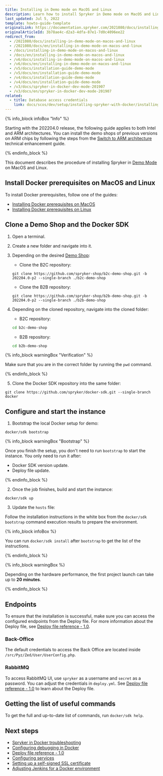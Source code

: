 ```yaml
---
title: Installing in Demo mode on MacOS and Linux
description: Learn how to install Spryker in Demo mode on MacOS and Linux.
last_updated: Jul 5, 2022
template: howto-guide-template
originalLink: https://documentation.spryker.com/2021080/docs/installing-in-demo-mode-on-macos-and-linux
originalArticleId: 3b78ae4c-d2a3-4dfa-87e1-7d0c4096ee22
redirect_from:
  - /2021080/docs/installing-in-demo-mode-on-macos-and-linux
  - /2021080/docs/en/installing-in-demo-mode-on-macos-and-linux
  - /docs/installing-in-demo-mode-on-macos-and-linux
  - /docs/en/installing-in-demo-mode-on-macos-and-linux
  - /v6/docs/installing-in-demo-mode-on-macos-and-linux
  - /v6/docs/en/installing-in-demo-mode-on-macos-and-linux
  - /v5/docs/installation-guide-demo-mode
  - /v5/docs/en/installation-guide-demo-mode
  - /v4/docs/installation-guide-demo-mode
  - /v4/docs/en/installation-guide-demo-mode
  - /v3/docs/spryker-in-docker-dev-mode-201907
  - /v3/docs/en/spryker-in-docker-dev-mode-201907
related: 
  - title: Database access credentials
    link: docs/scos/dev/setup/installing-spryker-with-docker/installing-spryker-with-docker.html
---
```


{% info_block infoBox "Info" %}

Starting with the 202204.0 release, the following guide applies to both Intel and ARM architectures. You can install the demo shops of previous versions on ARM chips by following the steps from the [Switch to ARM architecture](/docs/scos/dev/technical-enhancement-integration-guides/switch-to-arm-architecture-m1-chip.html) technical enhancement guide.

{% endinfo_block %}


This document describes the procedure of installing Spryker in [Demo Mode](/docs/scos/dev/setup/installing-spryker-with-docker/installation-guides/choosing-an-installation-mode.html#demo-mode) on MacOS and Linux.

## Install Docker prerequisites on MacOS and Linux

To install Docker prerequisites, follow one of the guides:

* [Installing Docker prerequisites on MacOS](/docs/scos/dev/setup/installing-spryker-with-docker/docker-installation-prerequisites/installing-docker-prerequisites-on-macos.html)
* [Installing Docker prerequisites on Linux](/docs/scos/dev/setup/installing-spryker-with-docker/docker-installation-prerequisites/installing-docker-prerequisites-on-linux.html)

## Clone a Demo Shop and the Docker SDK

1. Open a terminal.
2. Create a new folder and navigate into it.
3. Depending on the desired [Demo Shop](/docs/scos/user/intro-to-spryker/intro-to-spryker.html#spryker-b2bb2c-demo-shops):

    * Clone the B2C repository:

    ```shell
    git clone https://github.com/spryker-shop/b2c-demo-shop.git -b 202204.0-p2 --single-branch ./b2c-demo-shop
    ```

    * Clone the B2B repository:

    ```shell
    git clone https://github.com/spryker-shop/b2b-demo-shop.git -b 202204.0-p2 --single-branch ./b2b-demo-shop
    ```
4. Depending on the cloned repository, navigate into the cloned folder:

    * B2C repository:

    ```bash
    cd b2c-demo-shop
    ```

    * B2B repository:

    ```bash
    cd b2b-demo-shop
    ```

{% info_block warningBox "Verification" %}

Make sure that you are in the correct folder by running the `pwd` command.

{% endinfo_block %}

5. Clone the Docker SDK repository into the same folder:

```shell
git clone https://github.com/spryker/docker-sdk.git --single-branch docker
```

## Configure and start the instance


1. Bootstrap the local Docker setup for demo:

```shell
docker/sdk bootstrap
```

{% info_block warningBox "Bootstrap" %}

Once you finish the setup, you don't need to run `bootstrap` to start the instance. You only need to run it after:

* Docker SDK version update.
* Deploy file update.

{% endinfo_block %}

2. Once the job finishes, build and start the instance:

```shell
docker/sdk up
```

3. Update the `hosts` file:

Follow the installation instructions in the white box from the `docker/sdk bootstrap` command execution results to prepare the environment.

{% info_block infoBox %}

 You can run `docker/sdk install` after `bootstrap` to get the list of the instructions.

{% endinfo_block %}

{% info_block warningBox %}

Depending on the hardware performance, the first project launch can take up to **20 minutes**.

{% endinfo_block %}

## Endpoints

To ensure that the installation is successful, make sure you can access the configured endpoints from the Deploy file. For more information about the Deploy file, see [Deploy file reference - 1.0](/docs/scos/dev/the-docker-sdk/{{site.version}}/deploy-file/deploy-file-reference-1.0.html).

### Back-Office

The default credentials to access the Back Office are located inside `/src/Pyz/Zed/User/UserConfig.php`.

### RabbitMQ

To access RabbitMQ UI, use `spryker` as a username and `secret` as a password. You can adjust the credentials in `deploy.yml`. See [Deploy file reference - 1.0](/docs/scos/dev/the-docker-sdk/{{site.version}}/deploy-file/deploy-file-reference-1.0.html) to learn about the Deploy file.

## Getting the list of useful commands

To get the full and up-to-date list of commands, run `docker/sdk help`.

## Next steps

* [Spryker in Docker troubleshooting](/docs/scos/dev/troubleshooting/troubleshooting-spryker-in-docker-issues/troubleshooting-spryker-in-docker-issues.html)
* [Configuring debugging in Docker](/docs/scos/dev/the-docker-sdk/{{site.version}}/configuring-debugging-in-docker.html)
* [Deploy file reference - 1.0](/docs/scos/dev/the-docker-sdk/{{site.version}}/deploy-file/deploy-file-reference-1.0.html)
* [Configuring services](/docs/scos/dev/the-docker-sdk/{{site.version}}/configure-services.html)
* [Setting up a self-signed SSL certificate](/docs/scos/dev/setup/installing-spryker-with-docker/configuration/setting-up-a-self-signed-ssl-certificate.html)
* [Adjusting Jenkins for a Docker environment](/docs/scos/dev/setup/installing-spryker-with-docker/configuration/adjusting-jenkins-for-a-docker-environment.html)
